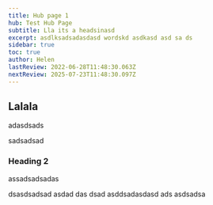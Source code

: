 ```yaml
---
title: Hub page 1
hub: Test Hub Page
subtitle: Lla its a headsinasd
excerpt: asdlksadsadasdasd wordskd asdkasd asd sa ds
sidebar: true
toc: true
author: Helen
lastReview: 2022-06-28T11:48:30.063Z
nextReview: 2025-07-23T11:48:30.097Z
---
```

## Lalala

adasdsads

sadsadsad

### Heading 2

assadsadsadas

dsasdsadsad asdad das dsad asddsadasdasd ads asdsadsa
